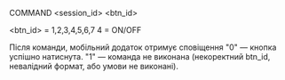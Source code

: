 COMMAND <session_id> <btn_id>

<btn_id> = 1,2,3,4,5,6,7
4 = ON/OFF

Після команди, мобільний додаток отримує сповіщення <notify>
"0" — кнопка успішно натиснута.
"1" — команда не виконана (некоректний btn_id, невалідний формат, або умови не виконані).
